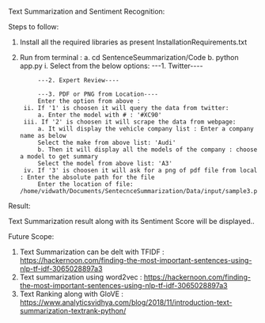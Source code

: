 Text Summarization and Sentiment Recognition:

Steps to follow:

1. Install all the required libraries as present InstallationRequirements.txt
2. Run from terminal :
   a. cd SentenceSeummarization/Code
   b. python app.py
   	   i. Select from the below options:
   	   		---1. Twitter----

			---2. Expert Review----

			---3. PDF or PNG from Location----
			Enter the option from above : 
		ii. If '1' is choosen it will query the data from twitter:
			a. Enter the model with # : '#XC90'
		iii. If '2' is choosen it will scrape the data from webpage:
			a. It will display the vehicle company list : Enter a company name as below
			Select the make from above list: 'Audi'
			b. Then it will display all the models of the company : choose a model to get summary
			Select the model from above list: 'A3'
		iv. If '3' is choosen it will ask for a png of pdf file from local : Enter the absolute path for the file
			Enter the location of file: /home/vidwath/Documents/SentecnceSummarization/Data/input/sample3.pdf



Result:

Text Summarization result along with its Sentiment Score will be displayed..

Future Scope:

1. Text Summarization can be delt with TFIDF : https://hackernoon.com/finding-the-most-important-sentences-using-nlp-tf-idf-3065028897a3
2. Text summarization using word2vec : https://hackernoon.com/finding-the-most-important-sentences-using-nlp-tf-idf-3065028897a3
3. Text Ranking along with GloVE : https://www.analyticsvidhya.com/blog/2018/11/introduction-text-summarization-textrank-python/


